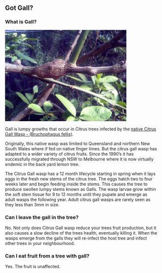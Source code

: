 ## Got Gall?

### What is Gall?

![Citrus gall](images/gall.jpg)

Gall is lumpy growths that occur in Citrus trees infected by the [native Citrus Gall Wasp - (Bruchophagus fellis)](http://www.dpi.nsw.gov.au/__data/assets/pdf_file/0004/340609/Citrus-gall-wasp-in-southern-australia.pdf).

Originally, this native wasp was limited to Queensland and northern New South Wales where if fed on native finger limes. But the citrus gall wasp has adapted to a wider variety of citrus fruits. Since the 1990’s it has successfully migrated through NSW to Melbourne where it is now virtually endemic in the back yard lemon tree.

The Citrus Gall wasp has a 12 month lifecycle starting in spring when it lays eggs in the fresh new stems of the citrus tree. The eggs hatch two to four weeks later and begin feeding inside the stems. This causes the tree to produce swollen lumpy stems known as Galls. The wasp larvae grow within the soft stem tissue for 9 to 12 months until they pupate and emerge as adult wasps the following year. Adult citrus gall wasps are rarely seen as they less than 3mm in size.

### Can I leave the gall in the tree?

No. Not only does Citrus Gall wasp reduce your trees fruit production, but it also causes a slow decline of the trees health, eventually killing it. When the wasps emerge from the galls they will re-infect the host tree and infect other trees in your neighbourhood.

### Can I eat fruit from a tree with gall?

Yes. The fruit is unaffected.
